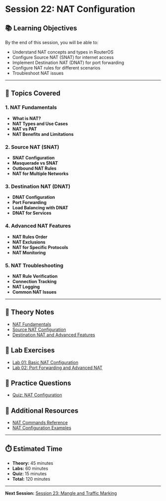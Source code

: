 # Session 22: NAT Configuration

## 📚 Learning Objectives
By the end of this session, you will be able to:
- Understand NAT concepts and types in RouterOS
- Configure Source NAT (SNAT) for internet access
- Implement Destination NAT (DNAT) for port forwarding
- Configure NAT rules for different scenarios
- Troubleshoot NAT issues

---

## 🎯 Topics Covered

### 1. NAT Fundamentals
- **What is NAT?**
- **NAT Types and Use Cases**
- **NAT vs PAT**
- **NAT Benefits and Limitations**

### 2. Source NAT (SNAT)
- **SNAT Configuration**
- **Masquerade vs SNAT**
- **Outbound NAT Rules**
- **NAT for Multiple Networks**

### 3. Destination NAT (DNAT)
- **DNAT Configuration**
- **Port Forwarding**
- **Load Balancing with DNAT**
- **DNAT for Services**

### 4. Advanced NAT Features
- **NAT Rules Order**
- **NAT Exclusions**
- **NAT for Specific Protocols**
- **NAT Monitoring**

### 5. NAT Troubleshooting
- **NAT Rule Verification**
- **Connection Tracking**
- **NAT Logging**
- **Common NAT Issues**

---

## 📖 Theory Notes
- [NAT Fundamentals](./theory/nat-fundamentals.md)
- [Source NAT Configuration](./theory/source-nat-config.md)
- [Destination NAT and Advanced Features](./theory/destination-nat-advanced.md)

## 🧪 Lab Exercises
- [Lab 01: Basic NAT Configuration](./labs/lab01-basic-nat.md)
- [Lab 02: Port Forwarding and Advanced NAT](./labs/lab02-port-forwarding.md)

## 📝 Practice Questions
- [Quiz: NAT Configuration](./quiz/nat-config-quiz.md)

## 🔗 Additional Resources
- [NAT Commands Reference](./resources/nat-commands.md)
- [NAT Configuration Examples](./resources/nat-examples.md)

---

## ⏱️ Estimated Time
- **Theory:** 45 minutes
- **Labs:** 60 minutes
- **Quiz:** 15 minutes
- **Total:** 120 minutes

---

**Next Session:** [Session 23: Mangle and Traffic Marking](../23-mangle/) 
